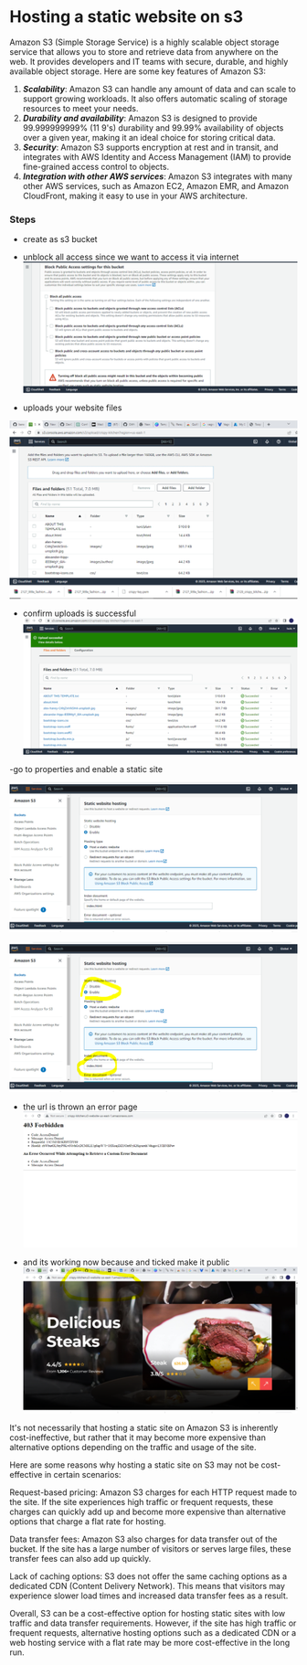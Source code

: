 
# Hosting a static website on s3 

Amazon S3 (Simple Storage Service) is a highly scalable object storage service that allows you to store and retrieve data from anywhere on the web. It provides developers and IT teams with secure, durable, and highly available object storage. Here are some key features of Amazon S3:
1.	***Scalability***: Amazon S3 can handle any amount of data and can scale to support growing workloads. It also offers automatic scaling of storage resources to meet your needs.
2.	***Durability and availability***: Amazon S3 is designed to provide 99.999999999% (11 9's) durability and 99.99% availability of objects over a given year, making it an ideal choice for storing critical data.
3.	***Security***: Amazon S3 supports encryption at rest and in transit, and integrates with AWS Identity and Access Management (IAM) to provide fine-grained access control to objects.
4.	***Integration with other AWS services***: Amazon S3 integrates with many other AWS services, such as Amazon EC2, Amazon EMR, and Amazon CloudFront, making it easy to use in your AWS architecture.

### Steps

- create as s3 bucket 
- unblock all access since we want to access it via internet
![block](https://github.com/baraqheart/HandsOn/blob/aeb77a4108741a38fff34e865dc11d53bd707400/project_5/s1.PNG)


- uploads your website files 

![uploads](https://github.com/baraqheart/HandsOn/blob/aeb77a4108741a38fff34e865dc11d53bd707400/project_5/s2.PNG)


- confirm uploads is successful
 ![conf](https://github.com/baraqheart/HandsOn/blob/aeb77a4108741a38fff34e865dc11d53bd707400/project_5/s3.PNG)


-go to properties and enable a static site

![enable](https://github.com/baraqheart/HandsOn/blob/aeb77a4108741a38fff34e865dc11d53bd707400/project_5/s4.PNG)

![enabled](https://github.com/baraqheart/HandsOn/blob/aeb77a4108741a38fff34e865dc11d53bd707400/project_5/s5.PNG)


- the url is thrown an error page
![err](https://github.com/baraqheart/HandsOn/blob/aeb77a4108741a38fff34e865dc11d53bd707400/project_5/s6.PNG)

- and its working now because and ticked make it public
![working](https://github.com/baraqheart/HandsOn/blob/3667f706552297083116cac488f5274c5fbdf176/project_5/s7.PNG)

It's not necessarily that hosting a static site on Amazon S3 is inherently cost-ineffective, but rather that it may become more expensive than alternative options depending on the traffic and usage of the site.

Here are some reasons why hosting a static site on S3 may not be cost-effective in certain scenarios:

Request-based pricing: Amazon S3 charges for each HTTP request made to the site. If the site experiences high traffic or frequent requests, these charges can quickly add up and become more expensive than alternative options that charge a flat rate for hosting.

Data transfer fees: Amazon S3 also charges for data transfer out of the bucket. If the site has a large number of visitors or serves large files, these transfer fees can also add up quickly.

Lack of caching options: S3 does not offer the same caching options as a dedicated CDN (Content Delivery Network). This means that visitors may experience slower load times and increased data transfer fees as a result.

Overall, S3 can be a cost-effective option for hosting static sites with low traffic and data transfer requirements. However, if the site has high traffic or frequent requests, alternative hosting options such as a dedicated CDN or a web hosting service with a flat rate may be more cost-effective in the long run.
